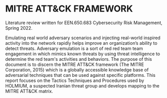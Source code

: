 # MITRE ATT&CK FRAMEWORK
Literature review written for EEN.650.683 Cybersecurity Risk Management, Spring 2022.

Emulating real world adversary scenarios and injecting real-world inspired activity into the network rapidly helps improve an organization’s ability to detect threats. Adversary emulation is a sort of red red team team engagement in which mimics known threats by using threat intelligence to determine the red team's activities and behaviors. The purpose of this document is to discern the MITRE ATT&CK framework (The MITRE Corporation, 2015) which is a globally accessible knowledge base of adversarial techniques that can be used against specific platforms. This report focuses on the Tactics Techniques and Procedures used by HOLMIUM, a suspected Iranian threat group and develops mapping to the MITRE ATT&CK matrix.
